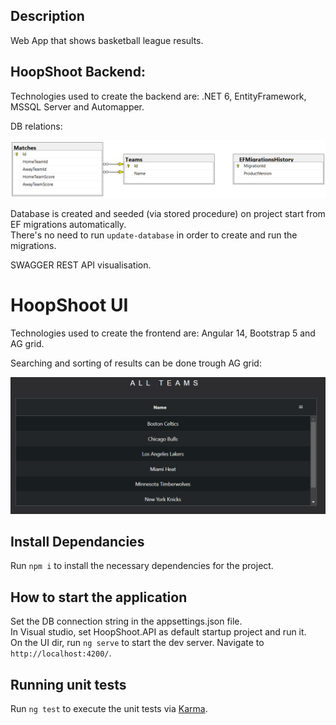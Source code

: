 ## Description

Web App that shows basketball league results.

## HoopShoot Backend:

Technologies used to create the backend are: .NET 6, EntityFramework, MSSQL Server and Automapper.

DB relations:

![ALT](./images/hoopshoot-uml-tables.png)

Database is created and seeded (via stored procedure) on project start from EF migrations automatically.\
There's no need to run `update-database` in order to create and run the migrations.

SWAGGER REST API visualisation.

# HoopShoot UI

Technologies used to create the frontend are: Angular 14, Bootstrap 5 and AG grid.

Searching and sorting of results can be done trough AG grid:

![ALT](./images/search-and-sort.gif)

## Install Dependancies

Run `npm i` to install the necessary dependencies for the project.

## How to start the application

Set the DB connection string in the appsettings.json file.\
In Visual studio, set HoopShoot.API as default startup project and run it.\
On the UI dir, run `ng serve` to start the dev server. Navigate to `http://localhost:4200/`.

## Running unit tests

Run `ng test` to execute the unit tests via [Karma](https://karma-runner.github.io).
